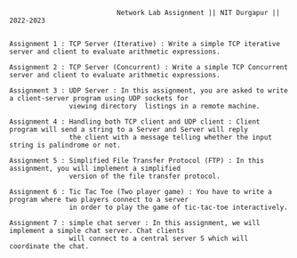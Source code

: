     
                                
                               
                               
                               Network Lab Assignment || NIT Durgapur || 2022-2023


    Assignment 1 : TCP Server (Iterative) : Write a simple TCP iterative server and client to evaluate arithmetic expressions.

    Assignment 2 : TCP Server (Concurrent) : Write a simple TCP Concurrent server and client to evaluate arithmetic expressions.

    Assignment 3 : UDP Server : In this assignment, you are asked to write a client-server program using UDP sockets for
                   viewing directory  listings in a remote machine.

    Assignment 4 : Handling both TCP client and UDP client : Client program will send a string to a Server and Server will reply
                   the client with a message telling whether the input string is palindrome or not.

    Assignment 5 : Simplified File Transfer Protocol (FTP) : In this assignment, you will implement a simplified 
                   version of the file transfer protocol.

    Assignment 6 : Tic Tac Toe (Two player game) : You have to write a program where two players connect to a server 
                   in order to play the game of tic-tac-toe interactively.

    Assignment 7 : simple chat server : In this assignment, we will implement a simple chat server. Chat clients 
                   will connect to a central server S which will coordinate the chat.
                   
                   
                   
